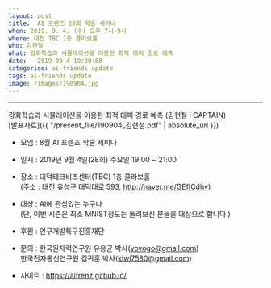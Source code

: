 ```yaml
---
layout: post
title:  AI 프렌즈 28회 학술 세미나
when: 2019. 9. 4. (수) 오후 7시-9시
where: 대전 TBC 1층 콜라보홀
who: 김현철
what: 강화학습과 시뮬레이션을 이용한 최적 대피 경로 예측
date:   2019-09-4 19:00:00
categories: ai-friends update
tags: ai-friends update
image: /images/190904.jpg
---
```

***  
강화학습과 시뮬레이션을 이용한 최적 대피 경로 예측 (김현철 i CAPTAIN)  
[발표자료]({{ "/present_file/190904_김현철.pdf" | absolute_url }})  



- 모임 : 8월 AI 프렌즈 학술 세미나  
- 일시 : 2019년 9월 4일(28회) 수요일 19:00 ~ 21:00  
- 장소 : 대덕테크비즈센터(TBC) 1층 콜라보홀  
             (주소 : 대전 유성구 대덕대로 593, http://naver.me/GEfICdhv)  
- 대상 : AI에 관심있는 누구나  
             (단, 이번 시즌은 최소 MNIST정도는 돌려보신 분들을 대상으로 합니다.)  



- 후원 : 연구개발특구진흥재단  
- 문의 : 한국원자력연구원 유용균 박사(yoyogo@gmail.com)  
             한국전자통신연구원 김귀훈 박사(kiwi7580@gmail.com)  
- 사이트 : https://aifrenz.github.io/ 
